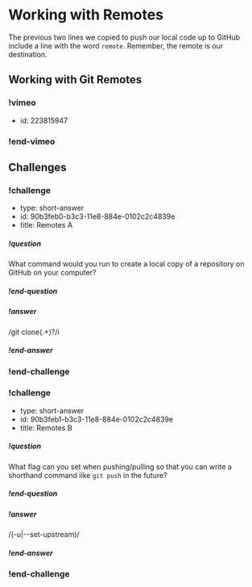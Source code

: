 # Working with Remotes

The previous two lines we copied to push our local code up to GitHub include a line with the word `remote`. Remember, the remote is our destination.

## Working with Git Remotes

### !vimeo
* id: 223815947
### !end-vimeo


## Challenges

<!-- Question -->

### !challenge

* type: short-answer
* id: 90b3feb0-b3c3-11e8-884e-0102c2c4839e
* title: Remotes A

##### !question

What command would you run to create a local copy of a repository on GitHub on your computer?

##### !end-question

##### !answer

/git clone(.+)?/i

##### !end-answer

### !end-challenge

<!-- Question -->

### !challenge

* type: short-answer
* id: 90b3feb1-b3c3-11e8-884e-0102c2c4839e
* title: Remotes B

##### !question

What flag can you set when pushing/pulling so that you can write a shorthand command like `git push` in the future?

##### !end-question

##### !answer

/(\-u|\-\-set\-upstream)/

##### !end-answer

### !end-challenge
